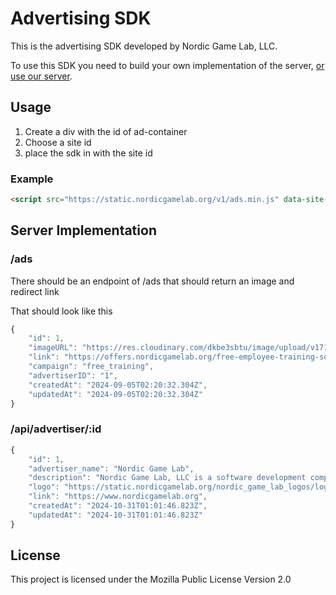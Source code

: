 # Advertising SDK
This is the advertising SDK developed by Nordic Game Lab, LLC.

To use this SDK you need to build your own implementation of the server, [or use our server](https://github.com/nordic-game-lab/ad-server).

## Usage

1. Create a div with the id of ad-container
2. Choose a site id
3. place the sdk in with the site id

### Example

```html
<script src="https://static.nordicgamelab.org/v1/ads.min.js" data-site-id="example" data-image-size="1500px"></script>
```

## Server Implementation 

### /ads
There should be an endpoint of /ads that should return an image and redirect link

That should look like this 

```javascript
{
    "id": 1,
    "imageURL": "https://res.cloudinary.com/dkbe3sbtu/image/upload/v1715777083/Adverts/free-employee-training-software.png",
    "link": "https://offers.nordicgamelab.org/free-employee-training-software",
    "campaign": "free_training",
    "advertiserID": "1",
    "createdAt": "2024-09-05T02:20:32.304Z",
    "updatedAt": "2024-09-05T02:20:32.304Z"
}
```

### /api/advertiser/:id

```javascript
{
    "id": 1,
    "advertiser_name": "Nordic Game Lab",
    "description": "Nordic Game Lab, LLC is a software development company founded on the belief that high-quality software solutions should be accessible to all businesses. Founded by Andrew Ball, a seasoned software developer, Nordic Game Lab was born out of a desire to provide affordable, yet powerful tools that empower businesses to thrive in the digital age.",
    "logo": "https://static.nordicgamelab.org/nordic_game_lab_logos/logo_white_background.jpg",
    "link": "https://www.nordicgamelab.org",
    "createdAt": "2024-10-31T01:01:46.823Z",
    "updatedAt": "2024-10-31T01:01:46.823Z"
}
```

## License
This project is licensed under the Mozilla Public License Version 2.0